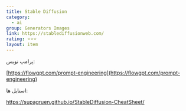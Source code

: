 ```yaml
---
title: Stable Diffusion
category:
  - ai
group: Generators Images
link: https://stablediffusionweb.com/
rating: ⭐⭐⭐
layout: item
---
```



پرامپ نویس:

[https://flowgpt.com/prompt-engineering](https://flowgpt.com/prompt-engineering)

استایل ها:

https://supagruen.github.io/StableDiffusion-CheatSheet/